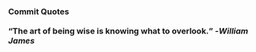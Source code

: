 ### Commit Quotes <br> <br> <q>The art of being wise is knowing what to overlook.</q> -<em>William James</em>
